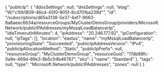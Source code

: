 {
  "publicIp": {
    "ddosSettings": null,
    "dnsSettings": null,
    "etag": "W/\"c10b1809-46cd-45f0-805f-8cd701ba239d\"",
    "id": "/subscriptions/d65a3138-5e37-4af7-9663-8a8aeec6634a/resourceGroups/MyClusterDemoGroup/providers/Microsoft.Network/publicIPAddresses/myMssqlLoadBalancerIp",
    "idleTimeoutInMinutes": 4,
    "ipAddress": "20.246.177.92",
    "ipConfiguration": null,
    "ipTags": [],
    "location": "eastus",
    "name": "myMssqlLoadBalancerIp",
    "provisioningState": "Succeeded",
    "publicIpAddressVersion": "IPv4",
    "publicIpAllocationMethod": "Static",
    "publicIpPrefix": null,
    "resourceGroup": "MyClusterDemoGroup",
    "resourceGuid": "17db88fc-0a9e-469d-89e3-8b5c04b46787",
    "sku": {
      "name": "Standard"
    },
    "tags": null,
    "type": "Microsoft.Network/publicIPAddresses",
    "zones": null
  }
}
